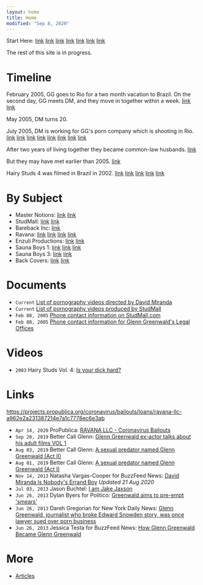 ```yaml
---
layout: home
title: Home
modified: "Sep 8, 2020"
---
```


Start Here:
[link](https://twitter.com/wokyleeks/status/1298727883582484481)
[link](https://twitter.com/AlanVRK/status/1299334655527858176)
[link](https://twitter.com/AlanVRK/status/1299105381910802445)
[link](https://twitter.com/AlanVRK/status/1299767507654529025)
[link](https://twitter.com/AlanVRK/status/1300520297771171840)
[link](https://twitter.com/AlanVRK/status/1299188334842044416)
[link](https://twitter.com/AlanVRK/status/1299754728897863685)

The rest of this site is in progress.

# Timeline

February 2005, GG goes to Rio for a two month vacation to Brazil. On the second day, GG meets DM, and they move in together within a week.
[link](https://twitter.com/wokyleeks/status/1298827978164453378)
[link](https://twitter.com/AlanVRK/status/1298322296579522564)

May 2005, DM turns 20.

July 2005, DM is working for GG's porn company which is shooting in Rio.
[link](https://twitter.com/wokyleeks/status/1298828944561430530)
[link](https://twitter.com/AlanVRK/status/1298727516736233472)
[link](https://twitter.com/AlanVRK/status/1298731668048613376)
[link](https://twitter.com/AlanVRK/status/1299105381910802445)
[link](https://twitter.com/wokyleeks/status/1299808430450855936)
[link](https://twitter.com/wokyleeks/status/1299906001919856641)
[link](https://twitter.com/AlanVRK/status/1300171770494963712)
[link](https://twitter.com/AlanVRK/status/1300475031399608321)

After two years of living together they became common-law husbands.
[link](https://twitter.com/AlanVRK/status/1298323770743152640)

But they may have met earlier than 2005.
[link](https://twitter.com/AlanVRK/status/1300520297771171840)

Hairy Studs 4 was filmed in Brazil in 2002.
[link](https://twitter.com/AlanVRK/status/1299754728897863685)
[link](https://twitter.com/AlanVRK/status/1299761145922945027)
[link](https://twitter.com/AlanVRK/status/1299767507654529025)
[link](https://twitter.com/AlanVRK/status/1299769069382569986)
[link](https://twitter.com/AlanVRK/status/1299770551062401024)

# By Subject

- Master Notions: [link](https://twitter.com/AlanVRK/status/1299119861809975297) [link](https://twitter.com/AlanVRK/status/1298995252284362752)
- StudMall: [link](https://twitter.com/AlanVRK/status/1298396468844396545) [link](https://twitter.com/wokyleeks/status/1299021151352393728)
- Bareback Inc: [link](https://twitter.com/AlanVRK/status/1298734275601281025)
- Ravana: [link](https://twitter.com/AlanVRK/status/1298626981848899585) [link](https://twitter.com/AlanVRK/status/1298717258919813122) [link](https://twitter.com/AlanVRK/status/1299080322919862272) [link](https://twitter.com/AlanVRK/status/1299081614513840128)
- Enzuli Productions: [link](https://twitter.com/AlanVRK/status/1299776571482476548) [link](https://twitter.com/AlanVRK/status/1299788774382211072)
- Sauna Boys 1: [link](https://twitter.com/AlanVRK/status/1298731008389509125) [link](https://twitter.com/AlanVRK/status/1298706588199460865) [link](https://twitter.com/wokyleeks/status/1299809826067816448)
- Sauna Boys 3: [link](https://twitter.com/AlanVRK/status/1298727516736233472) [link](https://twitter.com/AlanVRK/status/1298729862618927105)
- Back Covers: [link](https://twitter.com/AlanVRK/status/1298715175051079687) [link](https://twitter.com/AlanVRK/status/1299718665345134594)

# Documents

- ``Current`` [List of pornography videos directed by David Miranda](https://www.gayeroticvideoindex.com/D/3/2013.html)
- ``Current`` [List of pornography videos produced by StudMall](https://www.gayeroticvideoindex.com/C/7/6277.html)
- ``Feb 08, 2005`` [Phone contact information on StudMall.com](http://web.archive.org/web/20050208081923/http://www.studmall.com/contact.php)
- ``Feb 08, 2005`` [Phone contact information for Glenn Greenwald's Legal Offices](https://www.bizexposed.com/New_York-USA/B/Law_Office_of_Glenn_Green_Wald-New_York.php)

# Videos

- ``2003`` Hairy Studs Vol. 4: [Is your dick hard?](./media/hairy-studs-4-audio.mp4)

# Links

https://projects.propublica.org/coronavirus/bailouts/loans/ravana-llc-a962e2a231387214e7a1c7778ec6e3ab

- ``Apr 14, 2020`` ProPublica: [RAVANA LLC - Coronavirus Bailouts](https://projects.propublica.org/coronavirus/bailouts/loans/ravana-llc-a962e2a231387214e7a1c7778ec6e3ab)
- ``Sep 28, 2019`` Better Call Glenn: [Glenn Greenwald ex-actor talks about his adult films VOL 1](https://web.archive.org/web/20191012162650/https://bettercallglenn.com/ex-ator-de-glenn-greenwald-fala-sobre-seus-filmes-adultos-vol-1/)
- ``Aug 03, 2019`` Better Call Glenn: [A sexual predator named Glenn Greenwald (Act II)](https://web.archive.org/web/20190803233858/https://bettercallglenn.com/um-predador-sexual-chamado-glenn-greenwald-ato-ii/)
- ``Aug 01, 2019`` Better Call Glenn: [A sexual predator named Glenn Greenwald (Act I)](https://web.archive.org/web/20190803233858/https://bettercallglenn.com/um-predador-sexual-chamado-glenn-greenwald-ato-i/)
- ``Nov 14, 2013`` Natasha Vargas-Cooper for BuzzFeed News: [David Miranda Is Nobody's Errand Boy](https://www.buzzfeed.com/natashavc/david-miranda-is-nobodys-errand-boy) _Updated 21 Aug 2020_
- ``Jul 03, 2013`` Jason Buchtel: [I am Jake Jaxson](https://jakejaxson.com/post/54490441032/i-am-jake-jaxson)
- ``Jun 26, 2013`` Dylan Byers for Politico: [Greenwald aims to pre-empt 'smears'](https://www.politico.com/blogs/media/2013/06/greenwald-aims-to-pre-empt-smears-167191)
- ``Jun 26, 2013`` Dareh Gregorian for New York Daily News: [Glenn Greenwald, journalist who broke Edward Snowden story, was once lawyer sued over porn business](https://www.nydailynews.com/news/national/greenwald-reporter-broke-nsa-story-lawyer-sued-porn-biz-article-1.1383448)
- ``Jun 26, 2013`` Jessica Testa for BuzzFeed News: [How Glenn Greenwald Became Glenn Greenwald](https://www.buzzfeednews.com/article/jtes/how-glenn-greenwald-became-glenn-greenwald)

# More

- [Articles](articles.md)
